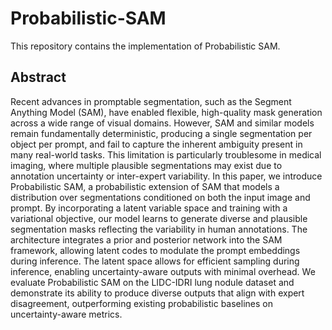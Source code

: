 # Probabilistic-SAM

This repository contains the implementation of Probabilistic SAM.

## Abstract

Recent advances in promptable segmentation, such as the Segment Anything Model (SAM), have enabled flexible, high-quality mask generation across a wide range of visual domains. However, SAM and similar models remain fundamentally deterministic, producing a single segmentation per object per prompt, and fail to capture the inherent ambiguity present in many real-world tasks. This limitation is particularly troublesome in medical imaging, where multiple plausible segmentations may exist due to annotation uncertainty or inter-expert variability. In this paper, we introduce Probabilistic SAM, a probabilistic extension of SAM that models a distribution over segmentations conditioned on both the input image and prompt. By incorporating a latent variable space and training with a variational objective, our model learns to generate diverse and plausible segmentation masks reflecting the variability in human annotations. The architecture integrates a prior and posterior network into the SAM framework, allowing latent codes to modulate the prompt embeddings during inference. The latent space allows for efficient sampling during inference, enabling uncertainty-aware outputs with minimal overhead. We evaluate Probabilistic SAM on the LIDC-IDRI lung nodule dataset and demonstrate its ability to produce diverse outputs that align with expert disagreement, outperforming existing probabilistic baselines on uncertainty-aware metrics.
